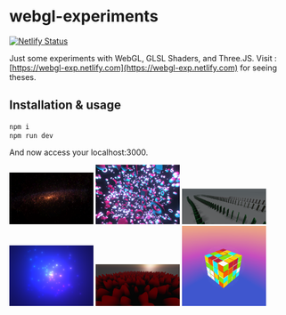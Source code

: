 # webgl-experiments

[![Netlify Status](https://api.netlify.com/api/v1/badges/0a733fe9-ebe8-4383-ac28-00f88badc96f/deploy-status)](https://app.netlify.com/sites/webgl-exp/deploys)

Just some experiments with WebGL, GLSL Shaders, and Three.JS. 
Visit : [https://webgl-exp.netlify.com](https://webgl-exp.netlify.com) for seeing theses.

## Installation & usage
```
npm i 
npm run dev
```
And now access your localhost:3000.

<p align="left">
<img src="https://raw.githubusercontent.com/Julien-R44/webgl-experiments/main/images/galaxy.PNG" width="30%" />
<img src="https://raw.githubusercontent.com/Julien-R44/webgl-experiments/main/images/floating.PNG" width="30%" />
<img src="https://raw.githubusercontent.com/Julien-R44/webgl-experiments/main/images/dominos.PNG" width="30%" />
<img src="https://raw.githubusercontent.com/Julien-R44/webgl-experiments/main/images/sparks.png" width="30%" />
<img src="https://raw.githubusercontent.com/Julien-R44/webgl-experiments/main/images/noise2.png" width="30%" />
<img src="https://raw.githubusercontent.com/Julien-R44/webgl-experiments/main/images/rubiks.PNG" width="30%" />
</p>
